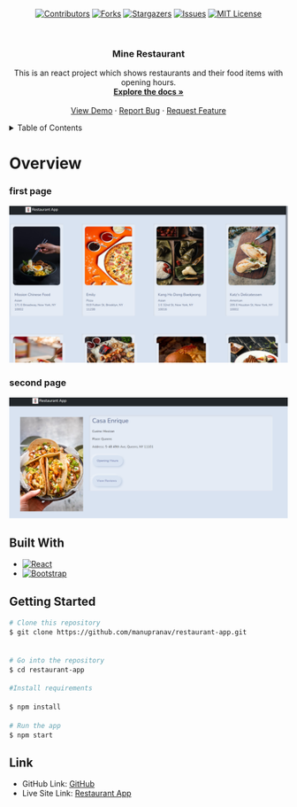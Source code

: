 <div align="center">

[![Contributors][contributors-shield]][contributors-url]
[![Forks][forks-shield]][forks-url]
[![Stargazers][stars-shield]][stars-url]
[![Issues][issues-shield]][issues-url]
[![MIT License][license-shield]][license-url]

</div>

<!-- PROJECT LOGO -->
<br />
<div align="center">



<h3 align="center">Mine Restaurant</h3>

  <p align="center">
    This is an react project which shows restaurants and their food items with opening hours.
    <br />
    <a href="https://github.com/manupranav/restaurant-app"><strong>Explore the docs »</strong></a>
    <br />
    <br />
    <a href="https://github.com/manupranav/restaurant-app">View Demo</a>
    ·
    <a href="https://github.com/manupranav/restaurant-app/issues">Report Bug</a>
    ·
    <a href="https://github.com/manupranav/restaurant-app/issues">Request Feature</a>
  </p>
</div>

<!-- TABLE OF CONTENTS -->
<details>
  <summary>Table of Contents</summary>
  <ol>
    <li>
      <a href="#overview">Overview</a>
    </li>
        <li><a href="#built-with">Built With</a></li>
    <li>
      <a href="#getting-started">Getting Started</a>
    <li><a href="#contact">Link</a></li>
  </ol>
</details>

<!-- Overview -->

# Overview
### first page
[![restaurant-app Preview][product-preview]](https://github.com/manupranav/restaurant-app/blob/main/media/preview.png)
### second page
[![restaurant-app Preview][product-preview2]](https://github.com/manupranav/restaurant-app/blob/main/media/preview2.png)


## Built With


- [![React][react.js]][react-url]
- [![Bootstrap][bootstrap.com]][bootstrap-url]


<!-- GETTING STARTED -->

## Getting Started


```bash
# Clone this repository
$ git clone https://github.com/manupranav/restaurant-app.git


# Go into the repository
$ cd restaurant-app

#Install requirements

$ npm install

# Run the app
$ npm start
```

<!-- LINK -->

## Link

- GitHub Link: [GitHub](https://github.com/manupranav/restaurant-app)
- Live Site Link: [Restaurant App](https://myrestaurants-app.netlify.app/)

<!-- MARKDOWN LINKS & IMAGES -->
<!-- https://www.markdownguide.org/basic-syntax/#reference-style-links -->

[contributors-shield]: https://img.shields.io/github/contributors/manupranav/restaurant-app.svg?style=for-the-badge
[contributors-url]: https://github.com/manupranav/restaurant-app/graphs/contributors
[forks-shield]: https://img.shields.io/github/forks/manupranav/restaurant-app.svg?style=for-the-badge
[forks-url]: https://github.com/manupranav/restaurant-app/network/members
[stars-shield]: https://img.shields.io/github/stars/manupranav/restaurant-app.svg?style=for-the-badge
[stars-url]: https://github.com/manupranav/restaurant-app/stargazers
[issues-shield]: https://img.shields.io/github/issues/manupranav/restaurant-app.svg?style=for-the-badge
[issues-url]: https://github.com/manupranav/restaurant-app/issues
[license-shield]: https://img.shields.io/github/license/manupranav/restaurant-app.svg?style=for-the-badge
[license-url]: https://github.com/manupranav/restaurant-app/blob/master/LICENSE.txt
[linkedin-shield]: https://img.shields.io/badge/-LinkedIn-black.svg?style=for-the-badge&logo=linkedin&colorB=555
[linkedin-url]: https://linkedin.com/in/linkedin_username
[product-screenshot]: images/screenshot.png
[next.js]: https://img.shields.io/badge/next.js-000000?style=for-the-badge&logo=nextdotjs&logoColor=white
[next-url]: https://nextjs.org/
[react.js]: https://img.shields.io/badge/REACT%20JS-000000?style=for-the-badge&logo=REACT&logoColor=61DBFB
[react-url]: https://reactjs.org/
[materialui]: https://img.shields.io/badge/Material%20UI-293462?style=for-the-badge&logo=mui&logoColor=E7F6F2
[materialui-url]: https://mui.com/
[vue.js]: https://img.shields.io/badge/Vue.js-35495E?style=for-the-badge&logo=vuedotjs&logoColor=4FC08D
[vue-url]: https://vuejs.org/
[angular.io]: https://img.shields.io/badge/Angular-DD0031?style=for-the-badge&logo=angular&logoColor=white
[angular-url]: https://angular.io/
[svelte.dev]: https://img.shields.io/badge/Svelte-4A4A55?style=for-the-badge&logo=svelte&logoColor=FF3E00
[svelte-url]: https://svelte.dev/
[laravel.com]: https://img.shields.io/badge/Laravel-FF2D20?style=for-the-badge&logo=laravel&logoColor=white
[laravel-url]: https://laravel.com
[bootstrap.com]: https://img.shields.io/badge/Bootstrap-563D7C?style=for-the-badge&logo=bootstrap&logoColor=white
[bootstrap-url]: https://getbootstrap.com
[django.com]: https://img.shields.io/badge/Django-092E20?style=for-the-badge&logo=django&logoColor=white
[django-url]: https://www.djangoproject.com/
[sqlite.com]: https://img.shields.io/badge/SQLite-07405E?style=for-the-badge&logo=sqlite&logoColor=white
[sqlite-url]: https://www.sqlite.org/index.html
[postgresql.com]: https://img.shields.io/badge/PostgreSQL-316192?style=for-the-badge&logo=postgresql&logoColor=white
[postgresql-url]: https://www.postgresql.org/
[jquery.com]: https://img.shields.io/badge/jQuery-0769AD?style=for-the-badge&logo=jquery&logoColor=white
[jquery-url]: https://jquery.com
[netlify.com]: https://img.shields.io/badge/Netlify-00C7B7?style=for-the-badge&logo=netlify&logoColor=white
[netlify-url]: https://netlify.com
[python.org]: https://img.shields.io/badge/Python-14354C?style=for-the-badge&logo=python&logoColor=white
[python-url]: https://www.python.org/
[tailwindcss.com]: https://img.shields.io/badge/tailwindcss-%2338B2AC.svg?style=for-the-badge&logo=tailwind-css&logoColor=white
[tailwindcss-url]: https://tailwind.com
[product-preview]: media/preview.png
[product-preview2]: media/preview2.png
